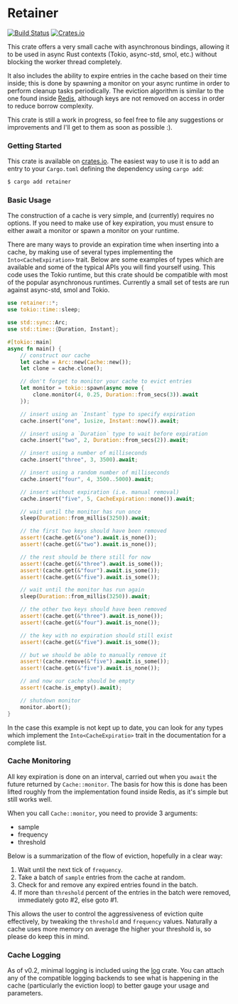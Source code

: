 # Retainer
[![Build Status](https://img.shields.io/github/actions/workflow/status/whitfin/retainer/ci.yml?branch=main)](https://github.com/whitfin/retainer/actions)
[![Crates.io](https://img.shields.io/crates/v/retainer.svg)](https://crates.io/crates/retainer)

This crate offers a very small cache with asynchronous bindings, allowing it to be
used in async Rust contexts (Tokio, async-std, smol, etc.) without blocking the
worker thread completely.

It also includes the ability to expire entries in the cache based on their time
inside; this is done by spawning a monitor on your async runtime in order to
perform cleanup tasks periodically. The eviction algorithm is similar to the one
found inside [Redis](https://redis.io/commands/expire), although keys are not
removed on access in order to reduce borrow complexity.

This crate is still a work in progress, so feel free to file any suggestions or
improvements and I'll get to them as soon as possible :).

### Getting Started

This crate is available on [crates.io](https://crates.io/crates/retainer). The
easiest way to use it is to add an entry to your `Cargo.toml` defining the dependency
using `cargo add`:

```sh
$ cargo add retainer
```

### Basic Usage

The construction of a cache is very simple, and (currently) requires no options. If
you need to make use of key expiration, you must ensure to either await a monitor or
spawn a monitor on your runtime.

There are many ways to provide an expiration time when inserting into a cache, by
making use of several types implementing the `Into<CacheExpiration>` trait. Below
are some examples of types which are available and some of the typical APIs you
will find yourself using. This code uses the Tokio runtime, but this crate should
be compatible with most of the popular asynchronous runtimes. Currently a small
set of tests are run against async-std, smol and Tokio.

```rust
use retainer::*;
use tokio::time::sleep;

use std::sync::Arc;
use std::time::{Duration, Instant};

#[tokio::main]
async fn main() {
    // construct our cache
    let cache = Arc::new(Cache::new());
    let clone = cache.clone();

    // don't forget to monitor your cache to evict entries
    let monitor = tokio::spawn(async move {
        clone.monitor(4, 0.25, Duration::from_secs(3)).await
    });

    // insert using an `Instant` type to specify expiration
    cache.insert("one", 1usize, Instant::now()).await;

    // insert using a `Duration` type to wait before expiration
    cache.insert("two", 2, Duration::from_secs(2)).await;

    // insert using a number of milliseconds
    cache.insert("three", 3, 3500).await;

    // insert using a random number of milliseconds
    cache.insert("four", 4, 3500..5000).await;

    // insert without expiration (i.e. manual removal)
    cache.insert("five", 5, CacheExpiration::none()).await;

    // wait until the monitor has run once
    sleep(Duration::from_millis(3250)).await;

    // the first two keys should have been removed
    assert!(cache.get(&"one").await.is_none());
    assert!(cache.get(&"two").await.is_none());

    // the rest should be there still for now
    assert!(cache.get(&"three").await.is_some());
    assert!(cache.get(&"four").await.is_some());
    assert!(cache.get(&"five").await.is_some());

    // wait until the monitor has run again
    sleep(Duration::from_millis(3250)).await;

    // the other two keys should have been removed
    assert!(cache.get(&"three").await.is_none());
    assert!(cache.get(&"four").await.is_none());

    // the key with no expiration should still exist
    assert!(cache.get(&"five").await.is_some());

    // but we should be able to manually remove it
    assert!(cache.remove(&"five").await.is_some());
    assert!(cache.get(&"five").await.is_none());

    // and now our cache should be empty
    assert!(cache.is_empty().await);

    // shutdown monitor
    monitor.abort();
}

```

In the case this example is not kept up to date, you can look for any types which
implement the `Into<CacheExpiratio>` trait in the documentation for a complete list.

### Cache Monitoring

All key expiration is done on an interval, carried out when you `await` the future
returned by `Cache::monitor`. The basis for how this is done has been lifted roughly
from the implementation found inside Redis, as it's simple but still works well.

When you call `Cache::monitor`, you need to provide 3 arguments:

* sample
* frequency
* threshold

Below is a summarization of the flow of eviction, hopefully in a clear way:

1. Wait until the next tick of `frequency`.
2. Take a batch of `sample` entries from the cache at random.
3. Check for and remove any expired entries found in the batch.
4. If more than `threshold` percent of the entries in the batch were removed,
   immediately goto #2, else goto #1.

This allows the user to control the aggressiveness of eviction quite effectively,
by tweaking the `threshold` and `frequency` values. Naturally a cache uses more
memory on average the higher your threshold is, so please do keep this in mind.

### Cache Logging

As of v0.2, minimal logging is included using the [log](https://crates.io/crates/log)
crate. You can attach any of the compatible logging backends to see what is happening
in the cache (particularly the eviction loop) to better gauge your usage and parameters.
